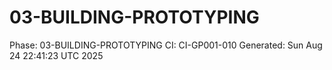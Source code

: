 # 03-BUILDING-PROTOTYPING
Phase: 03-BUILDING-PROTOTYPING
CI: CI-GP001-010
Generated: Sun Aug 24 22:41:23 UTC 2025
